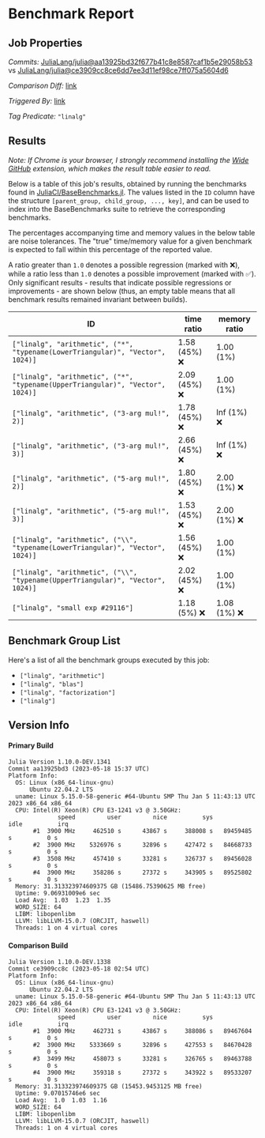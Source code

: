 # Benchmark Report

## Job Properties

*Commits:* [JuliaLang/julia@aa13925bd32f677b41c8e8587caf1b5e29058b53](https://github.com/JuliaLang/julia/commit/aa13925bd32f677b41c8e8587caf1b5e29058b53) vs [JuliaLang/julia@ce3909cc8ce6dd7ee3d11ef98ce7ff075a5604d6](https://github.com/JuliaLang/julia/commit/ce3909cc8ce6dd7ee3d11ef98ce7ff075a5604d6)

*Comparison Diff:* [link](https://github.com/JuliaLang/julia/compare/ce3909cc8ce6dd7ee3d11ef98ce7ff075a5604d6..aa13925bd32f677b41c8e8587caf1b5e29058b53)

*Triggered By:* [link](https://github.com/JuliaLang/julia/pull/49865#issuecomment-1553348969)

*Tag Predicate:* `"linalg"`

## Results

*Note: If Chrome is your browser, I strongly recommend installing the [Wide GitHub](https://chrome.google.com/webstore/detail/wide-github/kaalofacklcidaampbokdplbklpeldpj?hl=en)
extension, which makes the result table easier to read.*

Below is a table of this job's results, obtained by running the benchmarks found in
[JuliaCI/BaseBenchmarks.jl](https://github.com/JuliaCI/BaseBenchmarks.jl). The values
listed in the `ID` column have the structure `[parent_group, child_group, ..., key]`,
and can be used to index into the BaseBenchmarks suite to retrieve the corresponding
benchmarks.

The percentages accompanying time and memory values in the below table are noise tolerances. The "true"
time/memory value for a given benchmark is expected to fall within this percentage of the reported value.

A ratio greater than `1.0` denotes a possible regression (marked with :x:), while a ratio less
than `1.0` denotes a possible improvement (marked with :white_check_mark:). Only significant results - results
that indicate possible regressions or improvements - are shown below (thus, an empty table means that all
benchmark results remained invariant between builds).

| ID | time ratio | memory ratio |
|----|------------|--------------|
| `["linalg", "arithmetic", ("*", "typename(LowerTriangular)", "Vector", 1024)]` | 1.58 (45%) :x: | 1.00 (1%)  |
| `["linalg", "arithmetic", ("*", "typename(UpperTriangular)", "Vector", 1024)]` | 2.09 (45%) :x: | 1.00 (1%)  |
| `["linalg", "arithmetic", ("3-arg mul!", 2)]` | 1.78 (45%) :x: | Inf (1%) :x: |
| `["linalg", "arithmetic", ("3-arg mul!", 3)]` | 2.66 (45%) :x: | Inf (1%) :x: |
| `["linalg", "arithmetic", ("5-arg mul!", 2)]` | 1.80 (45%) :x: | 2.00 (1%) :x: |
| `["linalg", "arithmetic", ("5-arg mul!", 3)]` | 1.53 (45%) :x: | 2.00 (1%) :x: |
| `["linalg", "arithmetic", ("\\", "typename(LowerTriangular)", "Vector", 1024)]` | 1.56 (45%) :x: | 1.00 (1%)  |
| `["linalg", "arithmetic", ("\\", "typename(UpperTriangular)", "Vector", 1024)]` | 2.02 (45%) :x: | 1.00 (1%)  |
| `["linalg", "small exp #29116"]` | 1.18 (5%) :x: | 1.08 (1%) :x: |

## Benchmark Group List

Here's a list of all the benchmark groups executed by this job:

- `["linalg", "arithmetic"]`
- `["linalg", "blas"]`
- `["linalg", "factorization"]`
- `["linalg"]`

## Version Info

#### Primary Build

```
Julia Version 1.10.0-DEV.1341
Commit aa13925bd3 (2023-05-18 15:37 UTC)
Platform Info:
  OS: Linux (x86_64-linux-gnu)
      Ubuntu 22.04.2 LTS
  uname: Linux 5.15.0-58-generic #64-Ubuntu SMP Thu Jan 5 11:43:13 UTC 2023 x86_64 x86_64
  CPU: Intel(R) Xeon(R) CPU E3-1241 v3 @ 3.50GHz: 
              speed         user         nice          sys         idle          irq
       #1  3900 MHz     462510 s      43867 s     388008 s   89459485 s          0 s
       #2  3900 MHz    5326976 s      32896 s     427472 s   84668733 s          0 s
       #3  3508 MHz     457410 s      33281 s     326737 s   89456028 s          0 s
       #4  3900 MHz     358286 s      27372 s     343905 s   89525802 s          0 s
  Memory: 31.313323974609375 GB (15486.75390625 MB free)
  Uptime: 9.06931009e6 sec
  Load Avg:  1.03  1.23  1.35
  WORD_SIZE: 64
  LIBM: libopenlibm
  LLVM: libLLVM-15.0.7 (ORCJIT, haswell)
  Threads: 1 on 4 virtual cores

```

#### Comparison Build

```
Julia Version 1.10.0-DEV.1338
Commit ce3909cc8c (2023-05-18 02:54 UTC)
Platform Info:
  OS: Linux (x86_64-linux-gnu)
      Ubuntu 22.04.2 LTS
  uname: Linux 5.15.0-58-generic #64-Ubuntu SMP Thu Jan 5 11:43:13 UTC 2023 x86_64 x86_64
  CPU: Intel(R) Xeon(R) CPU E3-1241 v3 @ 3.50GHz: 
              speed         user         nice          sys         idle          irq
       #1  3900 MHz     462731 s      43867 s     388086 s   89467604 s          0 s
       #2  3900 MHz    5333669 s      32896 s     427553 s   84670428 s          0 s
       #3  3499 MHz     458073 s      33281 s     326765 s   89463788 s          0 s
       #4  3900 MHz     359318 s      27372 s     343922 s   89533207 s          0 s
  Memory: 31.313323974609375 GB (15453.9453125 MB free)
  Uptime: 9.07015746e6 sec
  Load Avg:  1.0  1.03  1.16
  WORD_SIZE: 64
  LIBM: libopenlibm
  LLVM: libLLVM-15.0.7 (ORCJIT, haswell)
  Threads: 1 on 4 virtual cores

```
